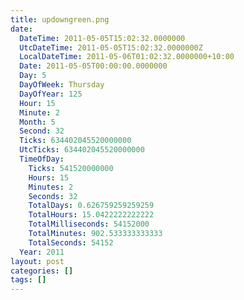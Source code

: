 ```yaml
---
title: updowngreen.png
date:
  DateTime: 2011-05-05T15:02:32.0000000
  UtcDateTime: 2011-05-05T15:02:32.0000000Z
  LocalDateTime: 2011-05-06T01:02:32.0000000+10:00
  Date: 2011-05-05T00:00:00.0000000
  Day: 5
  DayOfWeek: Thursday
  DayOfYear: 125
  Hour: 15
  Minute: 2
  Month: 5
  Second: 32
  Ticks: 634402045520000000
  UtcTicks: 634402045520000000
  TimeOfDay:
    Ticks: 541520000000
    Hours: 15
    Minutes: 2
    Seconds: 32
    TotalDays: 0.626759259259259
    TotalHours: 15.0422222222222
    TotalMilliseconds: 54152000
    TotalMinutes: 902.533333333333
    TotalSeconds: 54152
  Year: 2011
layout: post
categories: []
tags: []
---
```


